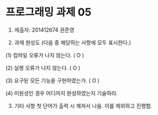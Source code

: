﻿# 프로그래밍 과제 05

1. 제출자:   201412674 권준영

2. 과제 완성도 (다음 중 해당하는 사항에 모두 표시한다.)

(1) 컴파일 오류가 나지 않는다. ( O )

(2) 실행 오류가 나지 않는다. ( O )

(3) 요구된 모든 기능을 구현하였는가. ( O )

(4) 미원성인 경우 어디까지 완성하였는지 기술하라.

3. 기타 사항 
첫 단어가 출력 시 깨져서 나옴. 이를 제외하고 진행함.
